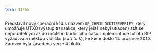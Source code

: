 ```yaml
---
term: BIP65
---
```


Představil nový operační kód s názvem `OP_CHECKLOCKTIMEVERIFY`, který umožňuje UTXO (výstup transakce, který ještě nebyl utracen) stát se nepoužitelným až do určitého budoucího času. Implementace tohoto BIP vyžadovala měkkou vidličku (soft fork), ke které došlo 14. prosince 2015. Zároveň byla zavedena verze 4 bloků.